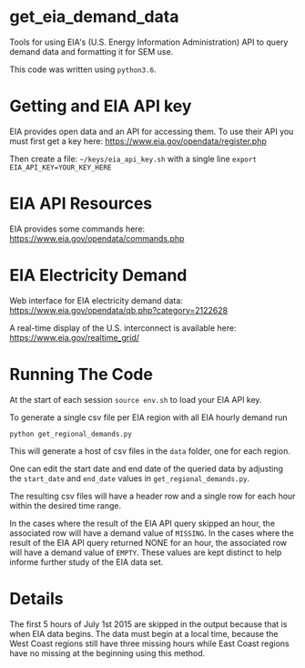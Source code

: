 # get_eia_demand_data
Tools for using EIA's (U.S. Energy Information Administration) API to query demand data and formatting it for SEM use.

This code was written using `python3.6`.

# Getting and EIA API key

EIA provides open data and an API for accessing them. To use their API you must first get a key here: https://www.eia.gov/opendata/register.php

Then create a file: `~/keys/eia_api_key.sh` with a single line `export EIA_API_KEY=YOUR_KEY_HERE`


# EIA API Resources

EIA provides some commands here: https://www.eia.gov/opendata/commands.php


# EIA Electricity Demand

Web interface for EIA electricity demand data: https://www.eia.gov/opendata/qb.php?category=2122628

A real-time display of the U.S. interconnect is available here: https://www.eia.gov/realtime_grid/


# Running The Code

At the start of each session `source env.sh` to load your EIA API key.

To generate a single csv file per EIA region with all EIA hourly demand run

```
python get_regional_demands.py
```

This will generate a host of csv files in the `data` folder, one for each region. 

One can edit the start date and end date of the queried data by adjusting the `start_date`
and `end_date` values in `get_regional_demands.py`.

The resulting csv files will have a header row and a single row for each hour within
the desired time range.

In the cases where the result of the EIA API query skipped
an hour, the associated row will have a demand value of `MISSING`.
In the cases where the result of the EIA API query returned NONE for
an hour, the associated row will have a demand value of `EMPTY`.
These values are kept distinct to help informe further study of the EIA data set.

# Details

The first 5 hours of July 1st 2015 are skipped in the output because that
is when EIA data begins. The data must begin at a local time, because
the West Coast regions still have three missing hours while East Coast
regions have no missing at the beginning using this method.
